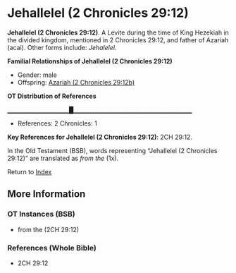# Jehallelel (2 Chronicles 29:12)
**Jehallelel (2 Chronicles 29:12)**. 
A Levite during the time of King Hezekiah in the divided kingdom, mentioned in 2 Chronicles 29:12, and father of Azariah (acai). 
Other forms include: 
*Jehalelel*. 




**Familial Relationships of Jehallelel (2 Chronicles 29:12)**


* Gender: male
* Offspring: [Azariah (2 Chronicles 29:12b)](Azariah.16.md)


**OT Distribution of References**

▁▁▁▁▁▁▁▁▁▁▁▁▁█▁▁▁▁▁▁▁▁▁▁▁▁▁▁▁▁▁▁▁▁▁▁▁▁▁
* References: 2 Chronicles: 1



**Key References for Jehallelel (2 Chronicles 29:12)**: 
2CH 29:12. 


In the Old Testament (BSB), words representing “Jehallelel (2 Chronicles 29:12)” are translated as 
*from the* (1x). 




Return to [Index](00-Index.md)

## More Information

### OT Instances (BSB)

* from the (2CH 29:12)



### References (Whole Bible)

* 2CH 29:12



